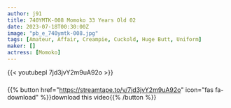 ```yaml
---
author: j91
title: 740YMTK-008 Momoko 33 Years Old 02
date: 2023-07-18T00:30:00Z
image: "pb_e_740ymtk-008.jpg"
tags: [Amateur, Affair, Creampie, Cuckold, Huge Butt, Uniform]
maker: []
actress: [Momoko]
---
```



{{< youtubepl 7jd3jvY2m9uA92o >}}
###

{{% button href="https://streamtape.to/v/7jd3jvY2m9uA92o" icon="fas fa-download" %}}download this video{{% /button %}}

